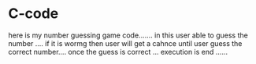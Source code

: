# C-code
here is my number guessing game code.......
in this user able to guess the number ....
if it is wormg then user will get a cahnce until user guess the correct number....
once the guess is correct ...
execution is end ......
